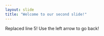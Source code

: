```yaml
---
layout: slide
title: "Welcome to our second slide!"
---
```

Replaced line 5!
Use the left arrow to go back!
